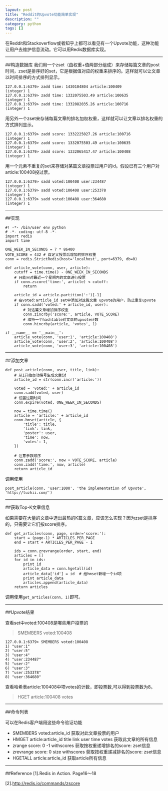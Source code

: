 ```yaml
---
layout: post
title: "Reddit的Upvote功能简单实现"
description: ""
category: python
tags: []
---
```


在Reddit和Stackoverflow或者知乎上都可以看见有一个Upvote功能，这种功能让用户去维护信息流动。它可以用Redis数据库实现。


-------------------------

##构造数据库
我们用一个zset（由权重+值两部分组成）来存储每篇文章的post时间，zset是排序好的set，它是根据值对应的权重来排序的。这样就可以让文章以时间排序的方式排列显示。

```
127.0.0.1:6379> zadd time: 1430104804 article:100409
(integer) 1
127.0.0.1:6379> zadd time: 1332075503.49 article:100635
(integer) 1
127.0.0.1:6379> zadd time: 1332082035.26 article:100716
(integer) 1
```

用另外一个zset来存储每篇文章的排名加权权重，这样就可以让文章以排名权重的方式排列显示。

```
127.0.0.1:6379> zadd score: 1332225027.26 article:100716
(integer) 1
127.0.0.1:6379> zadd score: 1332075503.49 article:100635
(integer) 1
127.0.0.1:6379> zadd score: 1332065417.47 article:100408
(integer) 1
```

用一个元素不重复的set来存储对某篇文章投票过用户的id。假设已有三个用户对article:100408投过票。

```
127.0.0.1:6379> sadd voted:100408 user:234487
(integer) 1
127.0.0.1:6379> sadd voted:100408 user:253378
(integer) 1
127.0.0.1:6379> sadd voted:100408 user:364680
(integer) 1

```

--------------------------------------

##实现

```
#! -*- /bin/user env python
# -*- coding: utf-8 -*-
import redis
import time

ONE_WEEK_IN_SECONDS = 7 * 86400
VOTE_SCORE = 432 # 自定义投票后增加的排序权重
conn = redis.StrictRedis(host='localhost', port=6379, db=0)

def article_vote(conn, user, article):
    cutoff = time.time() - ONE_WEEK_IN_SECONDS
    # 只能只对最近一个星期内的文章进行投票
    if conn.zscore('time:', article) < cutoff:
        return

    article_id = article.partition(':')[-1]
    # 在voted:article_id set中添加对这篇文章 upvote的用户，防止重复upvote
    if conn.sadd('voted:' + article_id, user):
        # 对这篇文章增加排序权重
        conn.zincrby('score:', article, VOTE_SCORE)
        # 维持一个hashtable对文章的upvote计数
        conn.hincrby(article, 'votes', 1)

if __name__ == '__main__':
    article_vote(conn, 'user:1', 'article:100408')
    article_vote(conn, 'user:2', 'article:100408')
    article_vote(conn, 'user:3', 'article:100408')
```

------------------------------

##添加文章

```
def post_article(conn, user, title, link):
    # 从1开始自动编号生成文章id
    article_id = str(conn.incr('article:'))

    voted = 'voted:' + article_id
    conn.sadd(voted, user)
    # 设置过期时间
    conn.expire(voted, ONE_WEEK_IN_SECONDS)

    now = time.time()
    article = 'article:' + article_id
    conn.hmset(article, {
        'title': title,
        'link': link,
        'poster': user,
        'time': now,
        'votes': 1,
    })

    # 注意参数顺序
    conn.zadd('score:', now + VOTE_SCORE, article)
    conn.zadd('time:', now, article)
    return article_id

```
调用使用

```
post_article(conn, 'user:1000', 'the implementation of Upvote', 
'http://tuzhii.com/')
```
-----------------------------------

##获取Top-K文章信息

如果需要在大量的文章中选出最热的K篇文章，应该怎么实现？因为zset是排序的，只需要让它们按score排序。

```
def get_articles(conn, page, order='score:'):
    start = (page-1) * ARTICLES_PER_PAGE
    end = start + ARTICLES_PER_PAGE - 1

    ids = conn.zrevrange(order, start, end)
    articles = []
    for id in ids:
        print id
        article_data = conn.hgetall(id)
        article_data['id'] = id  # 给hmset新增一个id项
        print article_data
        articles.append(article_data)
    return articles

```

调用使用`get_articles(conn, 1)`即可。

------------------------------------

##Upvote结果

查看set中voted:100408是哪些用户投票的

> SMEMBERS voted:100408

```
127.0.0.1:6379> SMEMBERS voted:100408
1) "user:1"
2) "user:5"
3) "user:4"
4) "user:234487"
5) "user:2"
6) "user:3"
7) "user:253378"
8) "user:364680"
```

查看哈希表article:100408中项votes的计数，即投票数,可以得到投票数为8。

> HGET article:100408 votes

-------------------------------------------

##命令列表

可以在Redis客户端用这些命令验证功能

+ SMEMBERS  voted:article_id
  获取对此文章投票的用户
+ HMGET     article:article_id title link user time votes
  获取此文章的所有信息
+ zrange    score: 0 -1 withscores
  获取按权重递增排名的score: zset信息
+ zrevrange score: 0 size withscores
  获取按权重递减排名的score: zset信息
+ HGETALL   article:article_id
  获取article所有信息


--------------------------------------------

##Reference
[1].Redis in Action. Page16～18

[2].http://redis.io/commands/zscore



